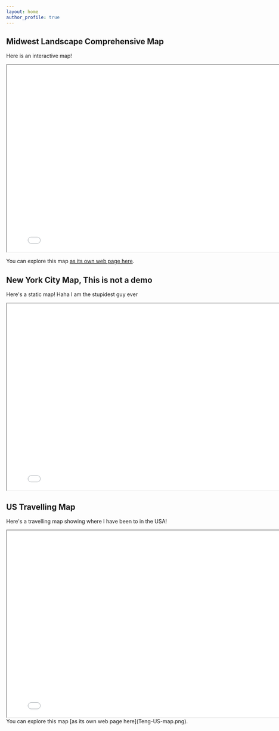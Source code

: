```yaml
---
layout: home
author_profile: true
---
```

## Midwest Landscape Comprehensive Map

Here is an interactive map!

<iframe src="Online-map.html" height="500" width="800"></iframe>

You can explore this map [as its own web page here](Online-map.html).

## New York City Map, This is not a demo

Here's a static map!
Haha I am the stupidest guy ever

<iframe src="my_static_map.png" height="500" width="800"></iframe>


## US Travelling Map

Here's a travelling map showing where I have been to in the USA!

<iframe src="Teng-US-map.png" height="500" width="800"></iframe>
You can explore this map [as its own web page here](Teng-US-map.png).
